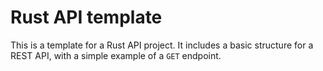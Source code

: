 # Rust API template

This is a template for a Rust API project. It includes a basic structure for a REST API, with a simple example of a `GET` endpoint.
